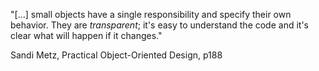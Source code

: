 "[...] small objects have a single responsibility and specify their own behavior.
They are _transparent_; it's easy to understand the code and it's clear what will happen if it changes."

Sandi Metz, Practical Object-Oriented Design, p188